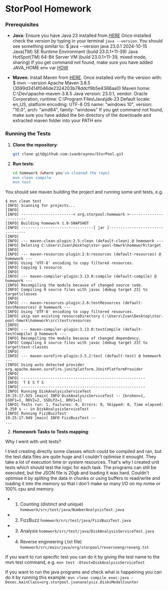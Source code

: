 # StorPool Homework

### Prerequisites

- **Java**: Ensure you have Java 23 installed from [HERE](https://www.oracle.com/java/technologies/downloads/)
Once installed check the version by typing in your terminal `java --version`. You should see something similar to:
$ java --version
java 23.0.1 2024-10-15
Java(TM) SE Runtime Environment (build 23.0.1+11-39)
Java HotSpot(TM) 64-Bit Server VM (build 23.0.1+11-39, mixed mode, sharing)
If you get command not found, make sure you have added JAVA_HOME env var [HOW](https://docs.oracle.com/cd/E19182-01/821-0917/inst_jdk_javahome_t/index.html)

- **Maven**: Install Maven from [HERE](https://maven.apache.org/install.html).
Once installed verify the version with:
$ mvn --version
Apache Maven 3.8.5 (3599d3414f046de2324203b78ddcf9b5e4388aa0)
Maven home: C:\Dev\apache-maven-3.8.5
Java version: 23.0.1, vendor: Oracle Corporation, runtime: C:\Program Files\Java\jdk-23
Default locale: en_US, platform encoding: UTF-8
OS name: "windows 10", version: "10.0", arch: "amd64", family: "windows"
If you get command not found, make sure you have added the bin directory of the downloade and extracted maven folder into your PATH env

### Running the Tests

1. **Clone the repository**:

   ```bash
   git clone git@github.com:ivanbraynov/StorPool.git
   ```
2. **Run tests**:

   ```bash
   cd homework (where you've cloened the repo)
   mvn clean compile
   mvn test
   ```

You should see maven building the project and running some unit tests, e.g.
```
$ mvn clean test
[INFO] Scanning for projects...
[INFO]
[INFO] -----------------------< org.storpool:homework >------------------------
[INFO] Building homework 1.0-SNAPSHOT
[INFO] --------------------------------[ jar ]---------------------------------
[INFO]
[INFO] --- maven-clean-plugin:2.5:clean (default-clean) @ homework ---
[INFO] Deleting C:\Users\Ivan\Desktop\stor-pool-hmwrk\homework\target
[INFO]
[INFO] --- maven-resources-plugin:2.6:resources (default-resources) @ homework ---
[INFO] Using 'UTF-8' encoding to copy filtered resources.
[INFO] Copying 1 resource
[INFO]
[INFO] --- maven-compiler-plugin:3.13.0:compile (default-compile) @ homework ---
[INFO] Recompiling the module because of changed source code.
[INFO] Compiling 9 source files with javac [debug target 23] to target\classes
[INFO]
[INFO] --- maven-resources-plugin:2.6:testResources (default-testResources) @ homework ---
[INFO] Using 'UTF-8' encoding to copy filtered resources.
[INFO] skip non existing resourceDirectory C:\Users\Ivan\Desktop\stor-pool-hmwrk\homework\src\test\resources
[INFO]
[INFO] --- maven-compiler-plugin:3.13.0:testCompile (default-testCompile) @ homework ---
[INFO] Recompiling the module because of changed dependency.
[INFO] Compiling 4 source files with javac [debug target 23] to target\test-classes
[INFO]
[INFO] --- maven-surefire-plugin:3.5.2:test (default-test) @ homework ---
[INFO] Using auto detected provider org.apache.maven.surefire.junitplatform.JUnitPlatformProvider
[INFO]
[INFO] -------------------------------------------------------
[INFO]  T E S T S
[INFO] -------------------------------------------------------
[INFO] Running DiskAnalysisServiceTest
19:25:17.925 [main] INFO DiskAnalysisServiceTest -- {broken=1, SSDF1=1, RDV2=2, SSDLP2=1, DRV1=1}
[INFO] Tests run: 1, Failures: 0, Errors: 0, Skipped: 0, Time elapsed: 0.350 s -- in DiskAnalysisServiceTest
[INFO] Running FizzBuzzTest
19:25:17.949 [main] INFO FizzBuzzTest --
...
```

2. **Homework Tasks to Tests mapping**:
   
Why I went with unit tests?

I tried creating directly some classes which could be compiled and ran, but the test data files are quite huge and I couldn't optimise it enought. They take a lot of execution time or system resources.
That's why I created unit tests which should test the logic for each task. The programs can still be executed, but the JSON file is 20gb and loading it was hard. 
Couldn't optimise it by spliting the data in chunks or using buffers to read/write and loading it into the memory so that I don't make so many I/O on my nvme or 100% cpu and memory.

- 1) Counting (distinct and unique)
`homework/src/test/java/NumberAnalysisTest.java`
- 2) FizzBuzz
`homework/src/test/java/FizzBuzzTest.java`
- 3) Analysis
`homework/src/test/java/DiskAnalysisServiceTest.java`
- 4) Reverse engineering (.txt file)
`homework/src/main/java/org/storpool/reverseeng/reveng.txt`

If you want to run specific test you can do it by giving the test name to the mvn test command, e.g.
`mvn test -Dtest=DiskAnalysisServiceTest`

If you want to run the java programs and check what is happeining you can do it by running this example:
`mvn clean compile exec:java -Dexec.mainClass=org.storpool.jsonanalysis.DisksModelCounter`

